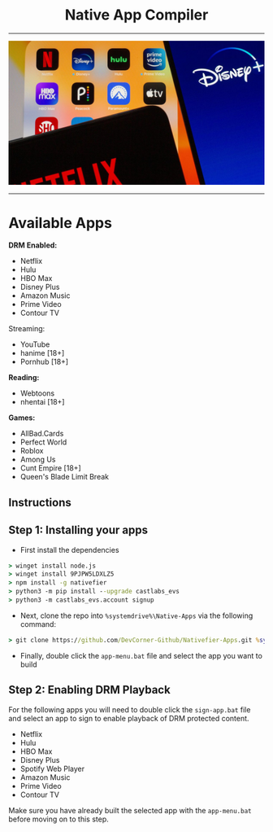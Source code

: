 <div>
<div align="center">
 <h1>Native App Compiler</h1>
 <hr />
 <img src="banner.jpg" widht=100%></img>
 <hr />
 </div>

 <h1>Available Apps</h1>

  <b>DRM Enabled:</b>
  
   * Netflix
   * Hulu
   * HBO Max
   * Disney Plus
   * Amazon Music
   * Prime Video
   * Contour TV

  <g>Streaming:</b>

   * YouTube
   * hanime [18+]
   * Pornhub [18+]

  <b>Reading:</b>

   * Webtoons
   * nhentai [18+]

  <b>Games:</b>

   * AllBad.Cards
   * Perfect World
   * Roblox
   * Among Us
   * Cunt Empire [18+]
   * Queen's Blade Limit Break

 <h2>Instructions</h2>
 
 <h2>Step 1: Installing your apps</h2>


 - <p>First install the dependencies</p>

 ```bat
 > winget install node.js
 > winget install 9PJPW5LDXLZ5
 > npm install -g nativefier
 > python3 -m pip install --upgrade castlabs_evs
 > python3 -m castlabs_evs.account signup
 ```

 - <p>Next, clone the repo into <code>%systemdrive%\Native-Apps</code> via the following command:</p>
 ```bat
 > git clone https://github.com/DevCorner-Github/Nativefier-Apps.git %systemdrive%\Native-Apps
 ```

 - <p>Finally, double click the <code>app-menu.bat</code> file and select the app you want to build</p>
 
 <h2>Step 2: Enabling DRM Playback</h2>

 <p>For the following apps you will need to double click the <code>sign-app.bat</code> file and select an app to sign to enable playback of DRM protected content.</p>
 
  * Netflix
  * Hulu
  * HBO Max
  * Disney Plus
  * Spotify Web Player
  * Amazon Music
  * Prime Video
  * Contour TV

<p>Make sure you have already built the selected app with the <code>app-menu.bat</code> before moving on to this step.</p>

</div>
